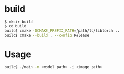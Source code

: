 # build

```bash
$ mkdir build
$ cd build
build$ cmake -DCMAKE_PREFIX_PATH=/path/to/libtorch ..
build$ cmake --build . --config Release
```

# Usage

```bash
build$ ./main -m <model_path> -i <image_path>
```
